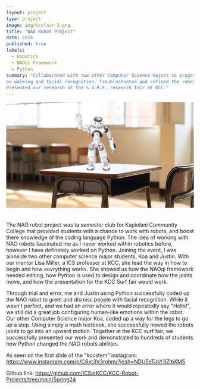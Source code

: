 ```yaml
---
layout: project
type: project
image: img/kccfair-2.png
title: "NAO Robot Project"
date: 2024
published: true
labels:
  - Robotics
  - NAOqi Framework 
  - Python
summary: "Collaborated with two other Computer Science majors to program an NAO robot to perform human-like actions such
as walking and facial recognition. Troubleshooted and refined the robot's code during weekly meetings.
Presented our research at the S.U.R.F. research fair at KCC."
---
```

<img class="img-fluid" src="../img/NAO robot .webp" style="margin-bottom: 20px;">

The NAO robot project was ta semester club for Kapiolani Community College that provided students with a chance to work with robots, and boost there knowledge of the coding language Python. The idea of working with NAO robots fascinated me as I never worked within robotics before, however I have definetely worked on Python. Joining the event, I was alonside two other computer science major students, Koa and Justin. With our mentor Lisa Miller, a ICS professor at KCC, she lead the way in how to begin and how eevrything works. She showed us how the NAOqi framework needed editing, how Python is used to design and coordinate how the joints move, and how the presentation for the KCC Surf fair would work. 

Through trial and error, me and Justin using Python successfully coded up the NAO robot to greet and dismiss people with facial recognition. While it wasn't perfect, and we had an error where it would repeatedly say "Hello!", we still did a great job configuring human-like emotions within the robot. Our other Computer Science major Koa, coded up a way for the legs to go up a step. Using simply a math textbook, she successfully moved the robots joints to go into an upward motion. Together at the KCC surf fair, we successfully presented our work and demonstrated to hundreds of students how Python changed the NAO robots abilities. 

As seen on the first slide of the "kccstem" instagram: https://www.instagram.com/p/C6xt3V3rohm/?igsh=NDU5eTJsY3ZlbXM5

Github link: https://github.com/ICSatKCC/KCC-Robot-Projects/tree/main/Spring24
